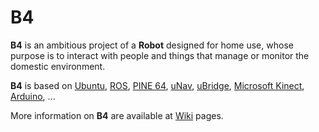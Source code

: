 # B4
**B4** is an ambitious project of a **Robot** designed for home use, whose purpose is to interact with people and things that manage or monitor the domestic environment.

**B4** is based on [Ubuntu](https://www.ubuntu.com/), [ROS](http://www.ros.org/), [PINE 64](https://www.pine64.org/?page_id=1194), [uNav](http://unav.officinerobotiche.it/technical-specifications/), [uBridge](http://unav.officinerobotiche.it/%C2%B5bridge-technical-specifications/), [Microsoft Kinect](https://it.wikipedia.org/wiki/Microsoft_Kinect), [Arduino](https://www.arduino.cc/), ...

More information on **B4** are available at [Wiki](https://github.com/bobboteck/B4/wiki) pages.

